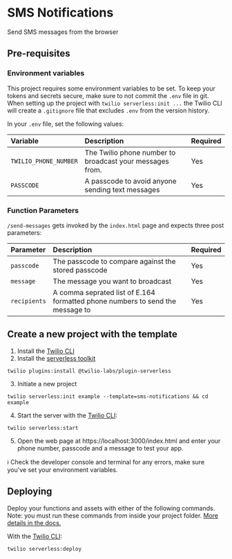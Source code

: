 # SMS Notifications

Send SMS messages from the browser

## Pre-requisites

### Environment variables

This project requires some environment variables to be set. To keep your tokens and secrets secure, make sure to not commit the `.env` file in git. When setting up the project with `twilio serverless:init ...` the Twilio CLI will create a `.gitignore` file that excludes `.env` from the version history.

In your `.env` file, set the following values:

| Variable              | Description                                              | Required |
| :-------------------- | :------------------------------------------------------- | :------- |
| `TWILIO_PHONE_NUMBER` | The Twilio phone number to broadcast your messages from. | Yes      |
| `PASSCODE`            | A passcode to avoid anyone sending text messages         | Yes      |

### Function Parameters

`/send-messages` gets invoked by the `index.html` page and expects three post parameters:

| Parameter    | Description                                                                   | Required |
| :----------- | :---------------------------------------------------------------------------- | :------- |
| `passcode`   | The passcode to compare against the stored passcode                           | Yes      |
| `message`    | The message you want to broadcast                                             | Yes      |
| `recipients` | A comma seprated list of E.164 formatted phone numbers to send the message to | Yes      |

## Create a new project with the template

1. Install the [Twilio CLI](https://www.twilio.com/docs/twilio-cli/quickstart#install-twilio-cli)
2. Install the [serverless toolkit](https://www.twilio.com/docs/labs/serverless-toolkit/getting-started)

```she
twilio plugins:install @twilio-labs/plugin-serverless
```

3. Initiate a new project

```
twilio serverless:init example --template=sms-notifications && cd example
```

4. Start the server with the [Twilio CLI](https://www.twilio.com/docs/twilio-cli/quickstart):

```
twilio serverless:start
```

5. Open the web page at https://localhost:3000/index.html and enter your phone number, passcode and a message to test your app.

ℹ️ Check the developer console and terminal for any errors, make sure you've set your environment variables.

## Deploying

Deploy your functions and assets with either of the following commands. Note: you must run these commands from inside your project folder. [More details in the docs.](https://www.twilio.com/docs/labs/serverless-toolkit)

With the [Twilio CLI](https://www.twilio.com/docs/twilio-cli/quickstart):

```
twilio serverless:deploy
```

